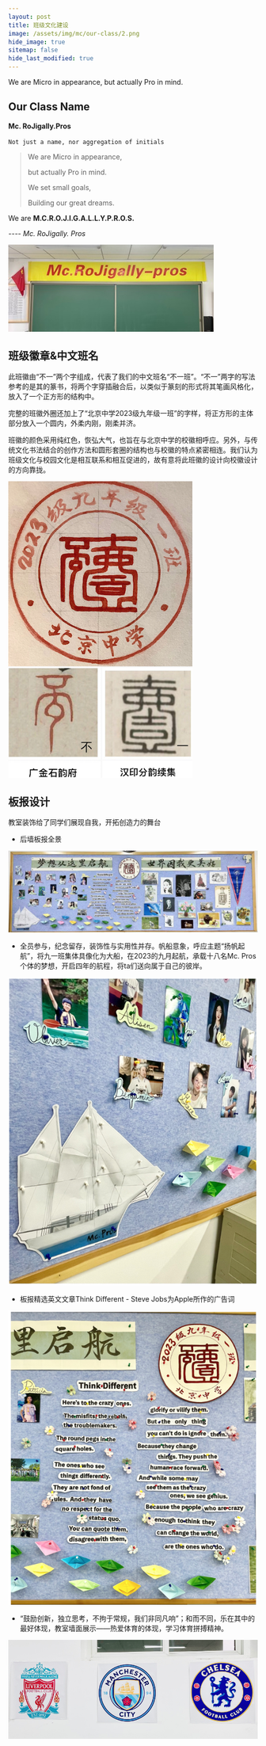 ```yaml
---
layout: post
title: 班级文化建设
image: /assets/img/mc/our-class/2.png
hide_image: true
sitemap: false
hide_last_modified: true
---
```


We are Micro in appearance, but actually Pro in mind.

## Our Class Name
**Mc. RoJigally.Pros**

`Not just a name, nor aggregation of initials`

> We are Micro in appearance,
>
> but actually Pro in mind.
>
> We set small goals,
>
> Building our great dreams.

We are **M.C.R.O.J.I.G.A.L.L.Y.P.R.O.S.**

*---- Mc. RoJigally. Pros*

![](../../assets/img/mc/our-class/1.jpg)

## 班级徽章&中文班名

此班徽由“不一”两个字组成，代表了我们的中文班名“不一班”。“不一”两字的写法参考的是其的篆书，将两个字穿插融合后，以类似于篆刻的形式将其笔画风格化，放入了一个正方形的结构中。

完整的班徽外圈还加上了“北京中学2023级九年级一班”的字样，将正方形的主体部分放入一个圆内，外柔内刚，刚柔并济。

班徽的颜色采用纯红色，恢弘大气，也旨在与北京中学的校徽相呼应。另外，与传统文化书法结合的创作方法和圆形套圈的结构也与校徽的特点紧密相连。我们认为班级文化与校园文化是相互联系和相互促进的，故有意将此班徽的设计向校徽设计的方向靠拢。

![](../../assets/img/mc/our-class/2.png)

## 板报设计
教室装饰给了同学们展现自我，开拓创造力的舞台

- 后墙板报全景

![](../../assets/img/mc/our-class/3.png)

- 全员参与，纪念留存，装饰性与实用性并存。帆船意象，呼应主题“扬帆起航”，将九一班集体具像化为大船，在2023的九月起航，承载十八名Mc. Pros个体的梦想，开启四年的航程，将ta们送向属于自己的彼岸。

![](../../assets/img/mc/our-class/4.png)

- 板报精选英文文章Think Different - Steve Jobs为Apple所作的广告词

![](../../assets/img/mc/our-class/5.png)

- “鼓励创新，独立思考，不拘于常规，我们非同凡响”；和而不同，乐在其中的最好体现，教室墙面展示——热爱体育的体现，学习体育拼搏精神。

![](../../assets/img/mc/our-class/6.png)